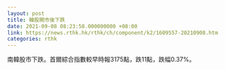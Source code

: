 ```yaml
---
layout: post
title: 韓股開市後下跌
date: 2021-09-08 08:23:58.000000000 +08:00
link: https://news.rthk.hk/rthk/ch/component/k2/1609557-20210908.htm
categories: rthk
---
```


南韓股市下跌。首爾綜合指數較早時報3175點，跌11點，跌幅0.37%。
